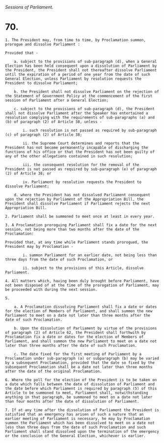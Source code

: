 *Sessions of Parliament.*

# 70.

    1. The President may, from time to time, by Proclamation summon, prorogue and dissolve Parliament :

    Provided that -

        a. subject to the provisions of sub-paragraph (d), when a General Election has been held consequent upon a dissolution of Parliament by the President, the President shall not thereafter dissolve Parliament until the expiration of a period of one year from the date of such General Election, unless Parliament by resolution requests the President to dissolve Parliament;

        b. the President shall not dissolve Parliament on the rejection of the Statement of Government Policy at the commencement of the first session of Parliament after a General Election;

        c. subject to the provisions of sub-paragraph (d), the President shall not dissolve Parliament after the Speaker has entertained a resolution complying with the requirements of sub-paragraphs (a) and (b) of paragraph (2) of Article 38, unless -

            i. such resolution is not passed as required by sub-paragraph (c) of paragraph (2) of Article 38;

            ii. the Supreme Court determines and reports that the President has not become perma­nently incapable of discharging the functions of his office or that the President has not been guilty of any of the other allegations contained in such resolution;

            iii. the consequent resolution for the removal of the President is not passed as required by sub-paragraph (e) of paragraph (2) of Article 38; or

            iv. Parliament by resolution requests the President to dissolve Parliament;

        d. where the President has not dissolved Parliament consequent upon the rejection by Parliament of the Appropriation Bill, the President shall dissolve Parliament if Parliament rejects the next Appropriation Bill.

    2. Parliament shall be summoned to meet once at least in every year.

    3. A Proclamation proroguing Parliament shall fix a date for the next session, not being more than two months after the date of the Proclamation:

    Provided that, at any time while Parliament stands prorogued, the President may by Proclamation -

            i. summon Parliament for an earlier date, not being less than three days from the date of such Proclamation, or

            ii. subject to the provisions of this Article, dissolve Parliament.

    4. All matters which, having been duly brought before Parliament, have not been disposed of at the time of the prorogation of Parliament, may be proceeded with during the next session.

    5. 

        a. A Proclamation dissolving Parliament shall fix a date or dates for the election of Members of Parliament, and shall summon the new Parliament to meet on a date not later than three months after the date of such Proclamation.

        b. Upon the dissolution of Parliament by virtue of the provisions of paragraph (2) of Article 62, the President shall forthwith by Proclamation fix a date or dates for the election of Members of Parliament, and shall summon the new Parliament to meet on a date not later than three months after the date of such Proclamation.

        c. The date fixed for the first meeting of Parliament by a Proclamation under sub-paragraph (a) or sub­paragraph (b) may be varied by a subsequent Proclamation, provided that the date so fixed by the subsequent Proclamation shall be a date not later than three months after the date of the original Proclamation.

    6. Where the poll for the election of the President is to be taken on a date which falls between the date of dissolution of Parliament and the date before which Parliament is required by paragraph (5) of this Article to be summoned to meet, Parliament shall, notwithstanding anything in that paragraph, be summoned to meet on a date not later than four months after the date of dissolution of Parliament.

    7. If at any time after the dissolution of Parliament the President is satisfied that an emergency has arisen of such a nature that an earlier meeting of Parliament is necessary, he may by Proclamation summon the Parliament which has been dissolved to meet on a date not less than three days from the date of such Proclamation and such Parliament shall stand dissolved upon the termination of the emergency or the conclusion of the General Election, whichever is earlier.